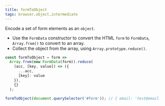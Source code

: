 ```yaml
---
title: formToObject
tags: browser,object,intermediate
---
```


Encode a set of form elements as an `object`.

- Use the `FormData` constructor to convert the HTML `form` to `FormData`, `Array.from()` to convert to an array.
- Collect the object from the array, using `Array.prototype.reduce()`.

```js
const formToObject = form =>
  Array.from(new FormData(form)).reduce(
    (acc, [key, value]) => ({
      ...acc,
      [key]: value
    }),
    {}
  );
```

```js
formToObject(document.querySelector('#form')); // { email: 'test@email.com', name: 'Test Name' }
```
